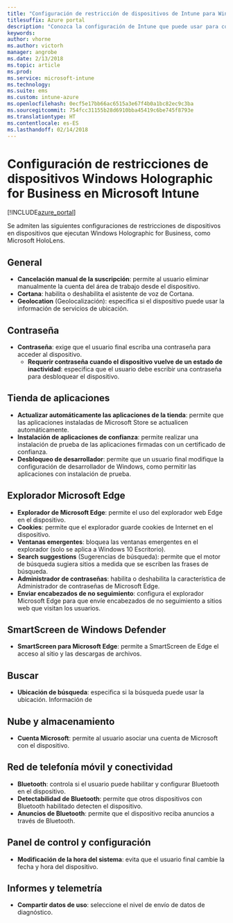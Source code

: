 ```yaml
---
title: "Configuración de restricción de dispositivos de Intune para Windows Holographic for Business"
titlesuffix: Azure portal
description: "Conozca la configuración de Intune que puede usar para controlar los valores de configuración y la funcionalidad de los dispositivos Windows Holographic for Business."
keywords: 
author: vhorne
ms.author: victorh
manager: angrobe
ms.date: 2/13/2018
ms.topic: article
ms.prod: 
ms.service: microsoft-intune
ms.technology: 
ms.suite: ems
ms.custom: intune-azure
ms.openlocfilehash: 0ecf5e17bb66ac6515a3e67f4b0a1bc82ec9c3ba
ms.sourcegitcommit: 754fcc31155b28d6910bba45419c6be745f8793e
ms.translationtype: HT
ms.contentlocale: es-ES
ms.lasthandoff: 02/14/2018
---
```

# <a name="windows-holographic-for-business-device-restriction-settings-in-microsoft-intune"></a>Configuración de restricciones de dispositivos Windows Holographic for Business en Microsoft Intune

[!INCLUDE[azure_portal](./includes/azure_portal.md)]

Se admiten las siguientes configuraciones de restricciones de dispositivos en dispositivos que ejecutan Windows Holographic for Business, como Microsoft HoloLens.

## <a name="general"></a>General

- **Cancelación manual de la suscripción**: permite al usuario eliminar manualmente la cuenta del área de trabajo desde el dispositivo.
- **Cortana**: habilita o deshabilita el asistente de voz de Cortana.
- **Geolocation** (Geolocalización): especifica si el dispositivo puede usar la información de servicios de ubicación.



## <a name="password"></a>Contraseña
-   **Contraseña**: exige que el usuario final escriba una contraseña para acceder al dispositivo.
    -   **Requerir contraseña cuando el dispositivo vuelve de un estado de inactividad**: especifica que el usuario debe escribir una contraseña para desbloquear el dispositivo.



## <a name="app-store"></a>Tienda de aplicaciones

-   **Actualizar automáticamente las aplicaciones de la tienda**: permite que las aplicaciones instaladas de Microsoft Store se actualicen automáticamente.
-   **Instalación de aplicaciones de confianza**: permite realizar una instalación de prueba de las aplicaciones firmadas con un certificado de confianza.
-   **Desbloqueo de desarrollador**: permite que un usuario final modifique la configuración de desarrollador de Windows, como permitir las aplicaciones con instalación de prueba.

## <a name="edge-browser"></a>Explorador Microsoft Edge

-   **Explorador de Microsoft Edge**: permite el uso del explorador web Edge en el dispositivo.
-   **Cookies**: permite que el explorador guarde cookies de Internet en el dispositivo.
-   **Ventanas emergentes**: bloquea las ventanas emergentes en el explorador (solo se aplica a Windows 10 Escritorio).
-   **Search suggestions** (Sugerencias de búsqueda): permite que el motor de búsqueda sugiera sitios a medida que se escriben las frases de búsqueda.
-   **Administrador de contraseñas**: habilita o deshabilita la característica de Administrador de contraseñas de Microsoft Edge.
- **Enviar encabezados de no seguimiento**: configura el explorador Microsoft Edge para que envíe encabezados de no seguimiento a sitios web que visitan los usuarios.

## <a name="windows-defender-smart-screen"></a>SmartScreen de Windows Defender

- **SmartScreen para Microsoft Edge**: permite a SmartScreen de Edge el acceso al sitio y las descargas de archivos.

## <a name="search"></a>Buscar
- **Ubicación de búsqueda**: especifica si la búsqueda puede usar la ubicación. Información de


## <a name="cloud-and-storage"></a>Nube y almacenamiento
-   **Cuenta Microsoft**: permite al usuario asociar una cuenta de Microsoft con el dispositivo.

## <a name="cellular-and-connectivity"></a>Red de telefonía móvil y conectividad

-   **Bluetooth**: controla si el usuario puede habilitar y configurar Bluetooth en el dispositivo.
-   **Detectabilidad de Bluetooth**: permite que otros dispositivos con Bluetooth habilitado detecten el dispositivo.
-   **Anuncios de Bluetooth**: permite que el dispositivo reciba anuncios a través de Bluetooth.

## <a name="control-panel-and-settings"></a>Panel de control y configuración

- **Modificación de la hora del sistema**: evita que el usuario final cambie la fecha y hora del dispositivo.

## <a name="reporting-and-telemetry"></a>Informes y telemetría

- **Compartir datos de uso**: seleccione el nivel de envío de datos de diagnóstico.